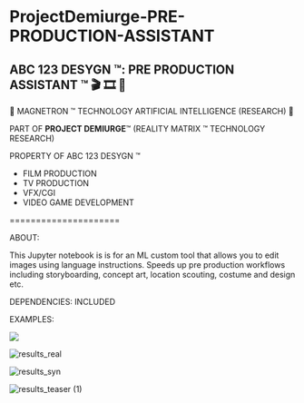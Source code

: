 # ProjectDemiurge-PRE-PRODUCTION-ASSISTANT

## ABC 123 DESYGN ™: PRE PRODUCTION ASSISTANT ™ 🎬 🎞 🎥

🤖 MAGNETRON ™ TECHNOLOGY ARTIFICIAL INTELLIGENCE (RESEARCH) 🤖

PART OF **PROJECT DEMIURGE**™ (REALITY MATRIX ™ TECHNOLOGY RESEARCH)


PROPERTY OF ABC 123 DESYGN ™


- FILM PRODUCTION
- TV PRODUCTION
- VFX/CGI
- VIDEO GAME DEVELOPMENT

=====================

ABOUT: 

This Jupyter notebook is is for an ML custom tool that allows you to edit images using language instructions. Speeds up pre production workflows including storyboarding, concept art, location scouting, costume and design etc.

DEPENDENCIES: INCLUDED


EXAMPLES:

<img src='https://instruct-pix2pix.timothybrooks.com/teaser.jpg'/>

![results_real](https://user-images.githubusercontent.com/121518935/218220633-eea57b0e-9922-412e-972d-637e909ef2cf.jpg)

![results_syn](https://user-images.githubusercontent.com/121518935/218220648-800b3555-f736-4710-916e-89455b9bacea.jpg)

![results_teaser (1)](https://user-images.githubusercontent.com/121518935/218220694-03f63c7c-94b1-473b-816a-b101f756b248.jpg)

